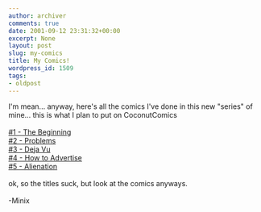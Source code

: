 ```yaml
---
author: archiver
comments: true
date: 2001-09-12 23:31:32+00:00
excerpt: None
layout: post
slug: my-comics
title: My Comics!
wordpress_id: 1509
tags:
- oldpost
---
```


I'm mean...  anyway, here's all the comics I've done in this new "series" of mine... this is what I plan to put on CoconutComics<br /><br /><a href = "http://www.oliverweb.com/newsimages/Comic1.gif">#1 - The Beginning</a><br /><a href = "http://www.oliverweb.com/newsimages/Comic2.gif">#2 - Problems</a><br /><a href = "http://www.oliverweb.com/newsimages/Comic3.gif">#3 - Deja Vu</a><br /><a href = "http://www.oliverweb.com/newsimages/Comic4.gif">#4 - How to Advertise</a><br /><a href = "http://www.oliverweb.com/newsimages/Comic5.gif">#5 - Alienation</a><br /><br />ok, so the titles suck, but look at the comics anyways.<br /><br />-Minix